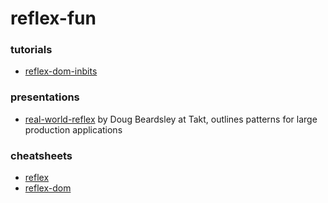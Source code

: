 # reflex-fun

### tutorials
* [reflex-dom-inbits](https://github.com/hansroland/reflex-dom-inbits/blob/master/tutorial.md)

### presentations
* [real-world-reflex](http://mightybyte.net/real-world-reflex/index.html) by
  Doug Beardsley at Takt, outlines patterns for large production applications

### cheatsheets
* [reflex](https://github.com/reflex-frp/reflex/blob/develop/Quickref.md)
* [reflex-dom](https://github.com/reflex-frp/reflex-dom/blob/develop/Quickref.md)

